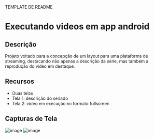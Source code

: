 TEMPLATE DE README

# Executando videos em app android

## Descrição

Projeto voltado para a concepção de um layout para uma plataforma de streaming, destacando não apenas a descrição da série, mas também a reprodução do vídeo em destaque.
## Recursos

- Duas telas
- Tela 1: descrição do seriado
- Tela 2: video em execução no formato fullscreen

## Capturas de Tela

![image](https://github.com/AnnaKarolineNunes/ExecutandoVideos/assets/101477642/9d6d3645-9d6d-4abc-996c-8fc9aa75e0d4)
![image](https://github.com/AnnaKarolineNunes/ExecutandoVideos/assets/101477642/70c8f1ab-10a6-40a9-a690-a99d3f7a14d7)


